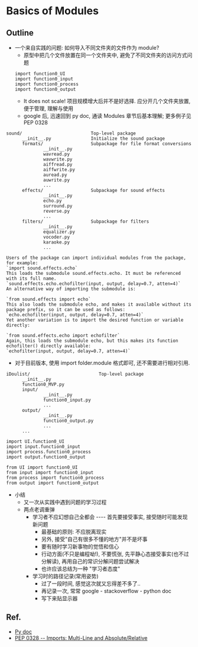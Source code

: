 # Basics of Modules

## Outline 
- 一个来自实践的问题: 如何导入不同文件夹的文件作为 module?
  - 原型中把几个文件放置在同一个文件夹中, 避免了不同文件夹的访问方式问题
  ```
  import function0_UI
  import function0_input
  import function0_process
  import function0_output
  ```
  - It does not scale! 项目规模增大后并不是好选择. 应分开几个文件夹放置, 便于管理, 理解与使用
  - google 后, 迅速回到 py doc, 通读 Modules 章节后基本理解; 更多例子见 PEP 0328
```
sound/                          Top-level package
      __init__.py               Initialize the sound package
      formats/                  Subpackage for file format conversions
              __init__.py
              wavread.py
              wavwrite.py
              aiffread.py
              aiffwrite.py
              auread.py
              auwrite.py
              ...
      effects/                  Subpackage for sound effects
              __init__.py
              echo.py
              surround.py
              reverse.py
              ...
      filters/                  Subpackage for filters
              __init__.py
              equalizer.py
              vocoder.py
              karaoke.py
              ...
```
    Users of the package can import individual modules from the package, for example:
    `import sound.effects.echo`
    This loads the submodule sound.effects.echo. It must be referenced with its full name.
    `sound.effects.echo.echofilter(input, output, delay=0.7, atten=4)`
    An alternative way of importing the submodule is:

    `from sound.effects import echo`
    This also loads the submodule echo, and makes it available without its package prefix, so it can be used as follows:
    `echo.echofilter(input, output, delay=0.7, atten=4)`
    Yet another variation is to import the desired function or variable directly:

    `from sound.effects.echo import echofilter`
    Again, this loads the submodule echo, but this makes its function echofilter() directly available:
    `echofilter(input, output, delay=0.7, atten=4)`
    
  - 对于目前版本, 使用 import folder.module 格式即可, 还不需要进行相对引用.
  
```
iDoulist/                          Top-level package
      __init__.py 
      function0_MVP.py
      input/  
              __init__.py
              function0_input.py
              ...
      output/
              __init__.py
              function0_output.py
              ...
      ...
```

  ```
  import UI.function0_UI
  import input.function0_input
  import process.function0_process
  import output.function0_output
  ```
  ```
  from UI import function0_UI
  from input import function0_input
  from process import function0_process
  from output import function0_output
  ```

- 小结
   - 又一次从实践中遇到问题的学习过程
   - 两点老调重弹
     - 学习者不应幻想自己全都会 ---- 首先要接受事实, 接受随时可能发现新问题
       - 最基础的原则: 不应脱离现实
       - 另外, 接受"自己有很多不懂的地方"并不是坏事
       - 要有随时学习新事物的觉悟和信心
       - 行动方面(不只是编程呦!), 不要慌张, 先平静心态接受事实(也不过分解读), 再用自己的常识分解问题尝试解决
       - 也许应该总结为一种 "学习者态度"
     - 学习时的路径记录(常用姿势)
       - 过了一段时间, 感觉这次就又忘得差不多了..
       - 再记录一次, 常常 google - stackoverflow - python doc
       - 写下来贴显示器

## Ref.
- [Py doc](https://docs.python.org/2/tutorial/modules.html)
- [PEP 0328 -- Imports: Multi-Line and Absolute/Relative](https://www.python.org/dev/peps/pep-0328/)